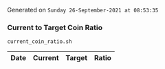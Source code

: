 Generated on `Sunday 26-September-2021 at 08:53:35`

### Current to Target Coin Ratio
`current_coin_ratio.sh`

Date|Current|Target|Ratio
---|---|---|---
